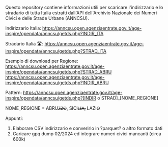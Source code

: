 Questo repository contiene informazioni utili per scaricare l'indirizzario e lo stradario di tutta Italia estratti dall'API dell'Archivio Nazionale dei Numeri Civici e delle Strade Urbane (ANNCSU).

Indirizzario Italia:
https://anncsu.open.agenziaentrate.gov.it/age-inspire/opendata/anncsu/getds.php?INDIR_ITA

Stradario Italia 🛣️:
https://anncsu.open.agenziaentrate.gov.it/age-inspire/opendata/anncsu/getds.php?STRAD_ITA

Esempio di download per Regione:
https://anncsu.open.agenziaentrate.gov.it/age-inspire/opendata/anncsu/getds.php?STRAD_ABRU
https://anncsu.open.agenziaentrate.gov.it/age-inspire/opendata/anncsu/getds.php?INDIR_ABRU

Pattern:
https://anncsu.open.agenziaentrate.gov.it/age-inspire/opendata/anncsu/getds.php?[INDIR o STRAD]_[NOME_REGIONE]

NOME_REGIONE = ABRUZ̶Z̶O̶, SICIL̶I̶A̶, LAZIO̶

Appunti: 
1) Elaborare CSV indirizzario e converirlo in ?parquet? o altro formato dati
2) Caricare gpq dump 02/2024 ed integrare numeri civici mancanti (circa 600k)
